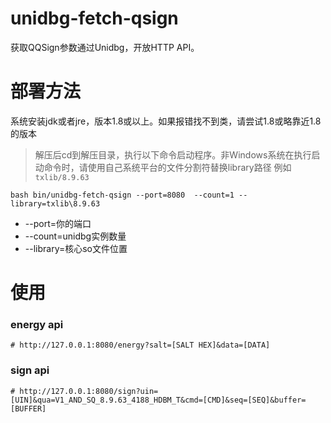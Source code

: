 # unidbg-fetch-qsign

获取QQSign参数通过Unidbg，开放HTTP API。

# 部署方法

系统安装jdk或者jre，版本1.8或以上。如果报错找不到类，请尝试1.8或略靠近1.8的版本

>解压后cd到解压目录，执行以下命令启动程序。非Windows系统在执行启动命令时，请使用自己系统平台的文件分割符替换library路径 例如`txlib/8.9.63`
```shell
bash bin/unidbg-fetch-qsign --port=8080  --count=1 --library=txlib\8.9.63
```

 - --port=你的端口
 - --count=unidbg实例数量
 - --library=核心so文件位置

# 使用

### energy api

```http request
# http://127.0.0.1:8080/energy?salt=[SALT HEX]&data=[DATA]
```

### sign api

```http request
# http://127.0.0.1:8080/sign?uin=[UIN]&qua=V1_AND_SQ_8.9.63_4188_HDBM_T&cmd=[CMD]&seq=[SEQ]&buffer=[BUFFER]
```